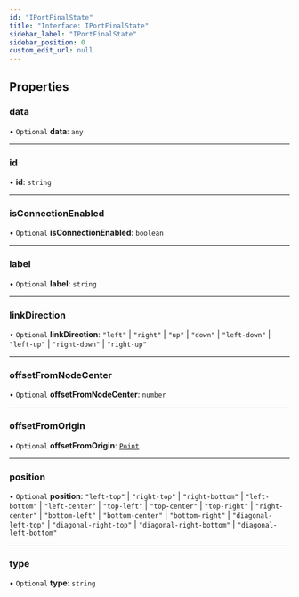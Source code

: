 ```yaml
---
id: "IPortFinalState"
title: "Interface: IPortFinalState"
sidebar_label: "IPortFinalState"
sidebar_position: 0
custom_edit_url: null
---
```


## Properties

### data

• `Optional` **data**: `any`

___

### id

• **id**: `string`

___

### isConnectionEnabled

• `Optional` **isConnectionEnabled**: `boolean`

___

### label

• `Optional` **label**: `string`

___

### linkDirection

• `Optional` **linkDirection**: ``"left"`` \| ``"right"`` \| ``"up"`` \| ``"down"`` \| ``"left-down"`` \| ``"left-up"`` \| ``"right-down"`` \| ``"right-up"``

___

### offsetFromNodeCenter

• `Optional` **offsetFromNodeCenter**: `number`

___

### offsetFromOrigin

• `Optional` **offsetFromOrigin**: [`Point`](../#point)

___

### position

• `Optional` **position**: ``"left-top"`` \| ``"right-top"`` \| ``"right-bottom"`` \| ``"left-bottom"`` \| ``"left-center"`` \| ``"top-left"`` \| ``"top-center"`` \| ``"top-right"`` \| ``"right-center"`` \| ``"bottom-left"`` \| ``"bottom-center"`` \| ``"bottom-right"`` \| ``"diagonal-left-top"`` \| ``"diagonal-right-top"`` \| ``"diagonal-right-bottom"`` \| ``"diagonal-left-bottom"``

___

### type

• `Optional` **type**: `string`
